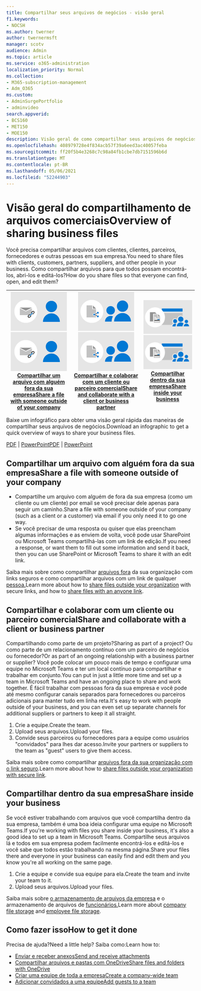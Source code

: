 ```yaml
---
title: Compartilhar seus arquivos de negócios - visão geral
f1.keywords:
- NOCSH
ms.author: twerner
author: twernermsft
manager: scotv
audience: Admin
ms.topic: article
ms.service: o365-administration
localization_priority: Normal
ms.collection:
- M365-subscription-management
- Adm_O365
ms.custom:
- AdminSurgePortfolio
- adminvideo
search.appverid:
- BCS160
- MET150
- MOE150
description: Visão geral de como compartilhar seus arquivos de negócios.
ms.openlocfilehash: 408979728e4f834acb57f39a6eed3ac40057feba
ms.sourcegitcommit: ff20f5b4e3268c7c98a84fb1cbe7db7151596b6d
ms.translationtype: MT
ms.contentlocale: pt-BR
ms.lasthandoff: 05/06/2021
ms.locfileid: "52244903"
---
```

# <a name="overview-of-sharing-business-files"></a><span data-ttu-id="5c654-103">Visão geral do compartilhamento de arquivos comerciais</span><span class="sxs-lookup"><span data-stu-id="5c654-103">Overview of sharing business files</span></span>

<span data-ttu-id="5c654-104">Você precisa compartilhar arquivos com clientes, clientes, parceiros, fornecedores e outras pessoas em sua empresa.</span><span class="sxs-lookup"><span data-stu-id="5c654-104">You need to share files with clients, customers, partners, suppliers, and other people in your business.</span></span> <span data-ttu-id="5c654-105">Como compartilhar arquivos para que todos possam encontrá-los, abri-los e editá-los?</span><span class="sxs-lookup"><span data-stu-id="5c654-105">How do you share files so that everyone can find, open, and edit them?</span></span>

|<span data-ttu-id="5c654-106">![Compartilhar com segurança](../media/securely-share-file.png)</span><span class="sxs-lookup"><span data-stu-id="5c654-106">![Securely share](../media/securely-share-file.png)</span></span><br/>[<span data-ttu-id="5c654-107">Compartilhar um arquivo com alguém fora da sua empresa</span><span class="sxs-lookup"><span data-stu-id="5c654-107">Share a file with someone outside of your company</span></span>](#share-a-file-with-someone-outside-of-your-company)|<span data-ttu-id="5c654-108">![Colaborar com um cliente](../media/share-and-collab-with-partner.png)</span><span class="sxs-lookup"><span data-stu-id="5c654-108">![Collaborate with a client](../media/share-and-collab-with-partner.png)</span></span> <br/>[<span data-ttu-id="5c654-109">Compartilhar e colaborar com um cliente ou parceiro comercial</span><span class="sxs-lookup"><span data-stu-id="5c654-109">Share and collaborate with a client or business partner</span></span>](#share-and-collaborate-with-a-client-or-business-partner) | <span data-ttu-id="5c654-110">![Compartilhar dentro de sua organização](../media/share-inside-your-org.png)</span><span class="sxs-lookup"><span data-stu-id="5c654-110">![Share inside your org](../media/share-inside-your-org.png)</span></span> <br/>[<span data-ttu-id="5c654-111">Compartilhar dentro da sua empresa</span><span class="sxs-lookup"><span data-stu-id="5c654-111">Share inside your business</span></span>](#share-inside-your-business) |
|--|--|--|

<span data-ttu-id="5c654-112">Baixe um infográfico para obter uma visão geral rápida das maneiras de compartilhar seus arquivos de negócios.</span><span class="sxs-lookup"><span data-stu-id="5c654-112">Download an infographic to get a quick overview of ways to share your business files.</span></span> 

<span data-ttu-id="5c654-113">[PDF](https://go.microsoft.com/fwlink/?linkid=2079435)  |  [PowerPoint](https://go.microsoft.com/fwlink/?linkid=2079438)</span><span class="sxs-lookup"><span data-stu-id="5c654-113">[PDF](https://go.microsoft.com/fwlink/?linkid=2079435) | [PowerPoint](https://go.microsoft.com/fwlink/?linkid=2079438)</span></span>

## <a name="share-a-file-with-someone-outside-of-your-company"></a><span data-ttu-id="5c654-114">Compartilhar um arquivo com alguém fora da sua empresa</span><span class="sxs-lookup"><span data-stu-id="5c654-114">Share a file with someone outside of your company</span></span>

- <span data-ttu-id="5c654-115">Compartilhe um arquivo com alguém de fora da sua empresa (como um cliente ou um cliente) por email se você precisar dele apenas para seguir um caminho.</span><span class="sxs-lookup"><span data-stu-id="5c654-115">Share a file with someone outside of your company (such as a client or a customer) via email if you only need it to go one way.</span></span>
- <span data-ttu-id="5c654-116">Se você precisar de uma resposta ou quiser que elas preencham algumas informações e as enviem de volta, você pode usar SharePoint ou Microsoft Teams compartilhá-las com um link de edição.</span><span class="sxs-lookup"><span data-stu-id="5c654-116">If you need a response, or want them to fill out some information and send it back, then you can use SharePoint or Microsoft Teams to share it with an edit link.</span></span>

<span data-ttu-id="5c654-117">Saiba mais sobre como compartilhar [arquivos fora](securely-share-files-externally.md) da sua organização com links seguros e como compartilhar arquivos com um link de qualquer [pessoa.](share-files-externally.md)</span><span class="sxs-lookup"><span data-stu-id="5c654-117">Learn more about how to [share files outside your organization](securely-share-files-externally.md) with secure links, and how to [share files with an anyone link](share-files-externally.md).</span></span>

## <a name="share-and-collaborate-with-a-client-or-business-partner"></a><span data-ttu-id="5c654-118">Compartilhar e colaborar com um cliente ou parceiro comercial</span><span class="sxs-lookup"><span data-stu-id="5c654-118">Share and collaborate with a client or business partner</span></span>

<span data-ttu-id="5c654-119">Compartilhando como parte de um projeto?</span><span class="sxs-lookup"><span data-stu-id="5c654-119">Sharing as part of a project?</span></span> <span data-ttu-id="5c654-120">Ou como parte de um relacionamento contínuo com um parceiro de negócios ou fornecedor?</span><span class="sxs-lookup"><span data-stu-id="5c654-120">Or as part of an ongoing relationship with a business partner or supplier?</span></span> <span data-ttu-id="5c654-121">Você pode colocar um pouco mais de tempo e configurar uma equipe no Microsoft Teams e ter um local contínuo para compartilhar e trabalhar em conjunto.</span><span class="sxs-lookup"><span data-stu-id="5c654-121">You can put in just a little more time and set up a team in Microsoft Teams and have an ongoing place to share and work together.</span></span> <span data-ttu-id="5c654-122">É fácil trabalhar com pessoas fora da sua empresa e você pode até mesmo configurar canais separados para fornecedores ou parceiros adicionais para manter tudo em linha reta.</span><span class="sxs-lookup"><span data-stu-id="5c654-122">It's easy to work with people outside of your business, and you can even set up separate channels for additional suppliers or partners to keep it all straight.</span></span>

1. <span data-ttu-id="5c654-123">Crie a equipe.</span><span class="sxs-lookup"><span data-stu-id="5c654-123">Create the team.</span></span>
1. <span data-ttu-id="5c654-124">Upload seus arquivos.</span><span class="sxs-lookup"><span data-stu-id="5c654-124">Upload your files.</span></span>
1. <span data-ttu-id="5c654-125">Convide seus parceiros ou fornecedores para a equipe como usuários "convidados" para lhes dar acesso.</span><span class="sxs-lookup"><span data-stu-id="5c654-125">Invite your partners or suppliers to the team as "guest" users to give them access.</span></span>

<span data-ttu-id="5c654-126">Saiba mais sobre como compartilhar [arquivos fora da sua organização com o link seguro](securely-share-files-externally.md).</span><span class="sxs-lookup"><span data-stu-id="5c654-126">Learn more about how to [share files outside your organization with secure link](securely-share-files-externally.md).</span></span>

## <a name="share-inside-your-business"></a><span data-ttu-id="5c654-127">Compartilhar dentro da sua empresa</span><span class="sxs-lookup"><span data-stu-id="5c654-127">Share inside your business</span></span>

<span data-ttu-id="5c654-128">Se você estiver trabalhando com arquivos que você compartilha dentro da sua empresa, também é uma boa ideia configurar uma equipe no Microsoft Teams.</span><span class="sxs-lookup"><span data-stu-id="5c654-128">If you're working with files you share inside your business, it's also a good idea to set up a team in Microsoft Teams.</span></span> <span data-ttu-id="5c654-129">Compartilhe seus arquivos lá e todos em sua empresa podem facilmente encontrá-los e editá-los e você sabe que todos estão trabalhando na mesma página.</span><span class="sxs-lookup"><span data-stu-id="5c654-129">Share your files there and everyone in your business can easily find and edit them and you know you're all working on the same page.</span></span>

1. <span data-ttu-id="5c654-130">Crie a equipe e convide sua equipe para ela.</span><span class="sxs-lookup"><span data-stu-id="5c654-130">Create the team and invite your team to it.</span></span>
1. <span data-ttu-id="5c654-131">Upload seus arquivos.</span><span class="sxs-lookup"><span data-stu-id="5c654-131">Upload your files.</span></span>

<span data-ttu-id="5c654-132">Saiba mais sobre [o armazenamento de arquivos da empresa](files-to-sharepoint.md) e o armazenamento de arquivos de [funcionários.](files-to-onedrive.md)</span><span class="sxs-lookup"><span data-stu-id="5c654-132">Learn more about [company file storage](files-to-sharepoint.md) and [employee file storage](files-to-onedrive.md).</span></span>

## <a name="how-to-get-it-done"></a><span data-ttu-id="5c654-133">Como fazer isso</span><span class="sxs-lookup"><span data-stu-id="5c654-133">How to get it done</span></span>

<span data-ttu-id="5c654-134">Precisa de ajuda?</span><span class="sxs-lookup"><span data-stu-id="5c654-134">Need a little help?</span></span> <span data-ttu-id="5c654-135">Saiba como:</span><span class="sxs-lookup"><span data-stu-id="5c654-135">Learn how to:</span></span>

- [<span data-ttu-id="5c654-136">Enviar e receber anexos</span><span class="sxs-lookup"><span data-stu-id="5c654-136">Send and receive attachments</span></span>](https://support.microsoft.com/office/sending-and-receiving-attachments-d32cd5ad-c7c5-49df-814d-4c17a5d3beb0)
- [<span data-ttu-id="5c654-137">Compartilhar arquivos e pastas com OneDrive</span><span class="sxs-lookup"><span data-stu-id="5c654-137">Share files and folders with OneDrive</span></span>](https://support.microsoft.com/office/share-files-and-folders-with-microsoft-365-business-72f26d6c-bf9e-432c-8b96-e3c2437f5b65)
- [<span data-ttu-id="5c654-138">Criar uma equipe de toda a empresa</span><span class="sxs-lookup"><span data-stu-id="5c654-138">Create a company-wide team</span></span>](org-wide-team.md)
- [<span data-ttu-id="5c654-139">Adicionar convidados a uma equipe</span><span class="sxs-lookup"><span data-stu-id="5c654-139">Add guests to a team</span></span>](https://support.microsoft.com/office/add-guests-to-a-team-in-teams-fccb4fa6-f864-4508-bdde-256e7384a14f)